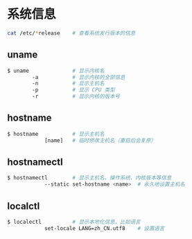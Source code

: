 # 系统信息

```sh
cat /etc/*release    # 查看系统发行版本的信息
```

## uname

```sh
$ uname              # 显示内核名
        -a           # 显示内核的全部信息
        -n           # 显示主机名
        -p           # 显示 CPU 类型
        -r           # 显示内核的版本号
```

## hostname

```sh
$ hostname           # 显示主机名
            [name]   # 临时修改主机名（重启后会复原）
```

## hostnamectl

```sh
$ hostnamectl        # 显示主机名、操作系统、内核版本等信息
            --static set-hostname <name>  # 永久地设置主机名
```

## localctl

```sh
$ localectl          # 显示本地化信息，比如语言
            set-locale LANG=zh_CN.utf8    # 设置语言
```
